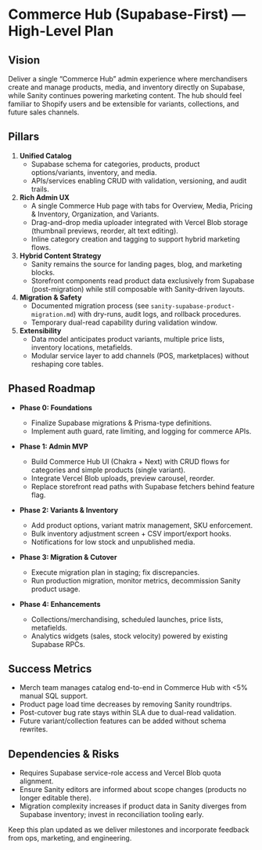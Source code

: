 # Commerce Hub (Supabase-First) — High-Level Plan

## Vision
Deliver a single “Commerce Hub” admin experience where merchandisers create and manage products, media, and inventory directly on Supabase, while Sanity continues powering marketing content. The hub should feel familiar to Shopify users and be extensible for variants, collections, and future sales channels.

## Pillars
1. **Unified Catalog**
   - Supabase schema for categories, products, product options/variants, inventory, and media.
   - APIs/services enabling CRUD with validation, versioning, and audit trails.
2. **Rich Admin UX**
   - A single Commerce Hub page with tabs for Overview, Media, Pricing & Inventory, Organization, and Variants.
   - Drag-and-drop media uploader integrated with Vercel Blob storage (thumbnail previews, reorder, alt text editing).
   - Inline category creation and tagging to support hybrid marketing flows.
3. **Hybrid Content Strategy**
   - Sanity remains the source for landing pages, blog, and marketing blocks.
   - Storefront components read product data exclusively from Supabase (post-migration) while still composable with Sanity-driven layouts.
4. **Migration & Safety**
   - Documented migration process (see `sanity-supabase-product-migration.md`) with dry-runs, audit logs, and rollback procedures.
   - Temporary dual-read capability during validation window.
5. **Extensibility**
   - Data model anticipates product variants, multiple price lists, inventory locations, metafields.
   - Modular service layer to add channels (POS, marketplaces) without reshaping core tables.

## Phased Roadmap
- **Phase 0: Foundations**
  - Finalize Supabase migrations & Prisma-type definitions.
  - Implement auth guard, rate limiting, and logging for commerce APIs.

- **Phase 1: Admin MVP**
  - Build Commerce Hub UI (Chakra + Next) with CRUD flows for categories and simple products (single variant).
  - Integrate Vercel Blob uploads, preview carousel, reorder.
  - Replace storefront read paths with Supabase fetchers behind feature flag.

- **Phase 2: Variants & Inventory**
  - Add product options, variant matrix management, SKU enforcement.
  - Bulk inventory adjustment screen + CSV import/export hooks.
  - Notifications for low stock and unpublished media.

- **Phase 3: Migration & Cutover**
  - Execute migration plan in staging; fix discrepancies.
  - Run production migration, monitor metrics, decommission Sanity product usage.

- **Phase 4: Enhancements**
  - Collections/merchandising, scheduled launches, price lists, metafields.
  - Analytics widgets (sales, stock velocity) powered by existing Supabase RPCs.

## Success Metrics
- Merch team manages catalog end-to-end in Commerce Hub with <5% manual SQL support.
- Product page load time decreases by removing Sanity roundtrips.
- Post-cutover bug rate stays within SLA due to dual-read validation.
- Future variant/collection features can be added without schema rewrites.

## Dependencies & Risks
- Requires Supabase service-role access and Vercel Blob quota alignment.
- Ensure Sanity editors are informed about scope changes (products no longer editable there).
- Migration complexity increases if product data in Sanity diverges from Supabase inventory; invest in reconciliation tooling early.

Keep this plan updated as we deliver milestones and incorporate feedback from ops, marketing, and engineering.
